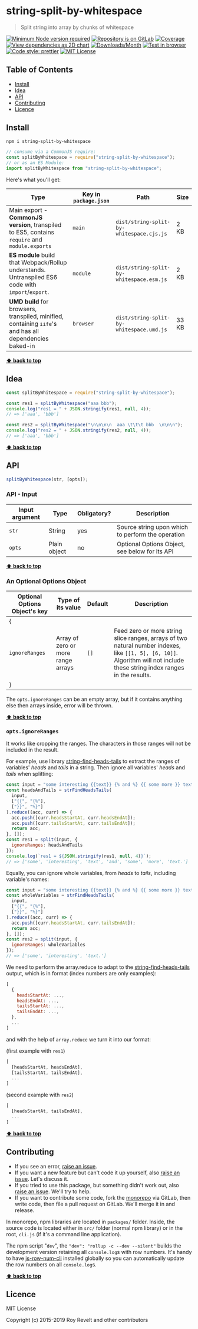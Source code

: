 # string-split-by-whitespace

> Split string into array by chunks of whitespace

[![Minimum Node version required][node-img]][node-url]
[![Repository is on GitLab][gitlab-img]][gitlab-url]
[![Coverage][cov-img]][cov-url]
[![View dependencies as 2D chart][deps2d-img]][deps2d-url]
[![Downloads/Month][downloads-img]][downloads-url]
[![Test in browser][runkit-img]][runkit-url]
[![Code style: prettier][prettier-img]][prettier-url]
[![MIT License][license-img]][license-url]

## Table of Contents

- [Install](#markdown-header-install)
- [Idea](#markdown-header-idea)
- [API](#markdown-header-api)
- [Contributing](#markdown-header-contributing)
- [Licence](#markdown-header-licence)

## Install

```bash
npm i string-split-by-whitespace
```

```js
// consume via a CommonJS require:
const splitByWhitespace = require("string-split-by-whitespace");
// or as an ES Module:
import splitByWhitespace from "string-split-by-whitespace";
```

Here's what you'll get:

| Type                                                                                                    | Key in `package.json` | Path                                     | Size  |
| ------------------------------------------------------------------------------------------------------- | --------------------- | ---------------------------------------- | ----- |
| Main export - **CommonJS version**, transpiled to ES5, contains `require` and `module.exports`          | `main`                | `dist/string-split-by-whitespace.cjs.js` | 2 KB  |
| **ES module** build that Webpack/Rollup understands. Untranspiled ES6 code with `import`/`export`.      | `module`              | `dist/string-split-by-whitespace.esm.js` | 2 KB  |
| **UMD build** for browsers, transpiled, minified, containing `iife`'s and has all dependencies baked-in | `browser`             | `dist/string-split-by-whitespace.umd.js` | 33 KB |

**[⬆ back to top](#)**

## Idea

```js
const splitByWhitespace = require("string-split-by-whitespace");

const res1 = splitByWhitespace("aaa bbb");
console.log("res1 = " + JSON.stringify(res1, null, 4));
// => ['aaa', 'bbb']

const res2 = splitByWhitespace("\n\n\n\n  aaa \t\t\t bbb  \n\n\n");
console.log("res2 = " + JSON.stringify(res2, null, 4));
// => ['aaa', 'bbb']
```

**[⬆ back to top](#)**

## API

```js
splitByWhitespace(str, [opts]);
```

### API - Input

| Input argument | Type         | Obligatory? | Description                                       |
| -------------- | ------------ | ----------- | ------------------------------------------------- |
| `str`          | String       | yes         | Source string upon which to perform the operation |
| `opts`         | Plain object | no          | Optional Options Object, see below for its API    |

**[⬆ back to top](#)**

### An Optional Options Object

| Optional Options Object's key | Type of its value                  | Default | Description                                                                                                                                                                 |
| ----------------------------- | ---------------------------------- | ------- | --------------------------------------------------------------------------------------------------------------------------------------------------------------------------- |
| {                             |                                    |         |
| `ignoreRanges`                | Array of zero or more range arrays | `[]`    | Feed zero or more string slice ranges, arrays of two natural number indexes, like `[[1, 5], [6, 10]]`. Algorithm will not include these string index ranges in the results. |
| }                             |                                    |         |

The `opts.ignoreRanges` can be an empty array, but if it contains anything else then arrays inside, error will be thrown.

**[⬆ back to top](#)**

### `opts.ignoreRanges`

It works like cropping the ranges. The characters in those ranges will not be included in the result.

For example, use library [string-find-heads-tails](https://gitlab.com/codsen/codsen/tree/master/packages/string-find-heads-tails) to extract the ranges of variables' _heads_ and _tails_ in a string. Then ignore all variables' _heads_ and _tails_ when splitting:

```js
const input = "some interesting {{text}} {% and %} {{ some more }} text.";
const headsAndTails = strFindHeadsTails(
  input,
  ["{{", "{%"],
  ["}}", "%}"]
).reduce((acc, curr) => {
  acc.push([curr.headsStartAt, curr.headsEndAt]);
  acc.push([curr.tailsStartAt, curr.tailsEndAt]);
  return acc;
}, []);
const res1 = split(input, {
  ignoreRanges: headsAndTails
});
console.log(`res1 = ${JSON.stringify(res1, null, 4)}`);
// => ['some', 'interesting', 'text', 'and', 'some', 'more', 'text.']
```

Equally, you can ignore whole variables, from _heads_ to _tails_, including variable's names:

```js
const input = "some interesting {{text}} {% and %} {{ some more }} text.";
const wholeVariables = strFindHeadsTails(
  input,
  ["{{", "{%"],
  ["}}", "%}"]
).reduce((acc, curr) => {
  acc.push([curr.headsStartAt, curr.tailsEndAt]);
  return acc;
}, []);
const res2 = split(input, {
  ignoreRanges: wholeVariables
});
// => ['some', 'interesting', 'text.']
```

We need to perform the array.reduce to adapt to the [string-find-heads-tails](https://gitlab.com/codsen/codsen/tree/master/packages/string-find-heads-tails) output, which is in format (index numbers are only examples):

```js
[
  {
    headsStartAt: ...,
    headsEndAt: ...,
    tailsStartAt: ...,
    tailsEndAt: ...,
  },
  ...
]
```

and with the help of `array.reduce` we turn it into our format:

(first example with `res1`)

```js
[
  [headsStartAt, headsEndAt],
  [tailsStartAt, tailsEndAt],
  ...
]
```

(second example with `res2`)

```js
[
  [headsStartAt, tailsEndAt],
  ...
]
```

**[⬆ back to top](#)**

## Contributing

- If you see an error, [raise an issue](https:/gitlab.com/codsen/codsen/issues/new?title=string-split-by-whitespace%20package%20-%20put%20title%20here).
- If you want a new feature but can't code it up yourself, also [raise an issue](https:/gitlab.com/codsen/codsen/issues/new?title=string-split-by-whitespace%20package%20-%20put%20title%20here). Let's discuss it.
- If you tried to use this package, but something didn't work out, also [raise an issue](https:/gitlab.com/codsen/codsen/issues/new?title=string-split-by-whitespace%20package%20-%20put%20title%20here). We'll try to help.
- If you want to contribute some code, fork the [monorepo](https://gitlab.com/codsen/codsen/) via GitLab, then write code, then file a pull request on GitLab. We'll merge it in and release.

In monorepo, npm libraries are located in `packages/` folder. Inside, the source code is located either in `src/` folder (normal npm library) or in the root, `cli.js` (if it's a command line application).

The npm script "`dev`", the `"dev": "rollup -c --dev --silent"` builds the development version retaining all `console.log`s with row numbers. It's handy to have [js-row-num-cli](https://www.npmjs.com/package/js-row-num-cli) installed globally so you can automatically update the row numbers on all `console.log`s.

**[⬆ back to top](#)**

## Licence

MIT License

Copyright (c) 2015-2019 Roy Revelt and other contributors

[node-img]: https://img.shields.io/node/v/string-split-by-whitespace.svg?style=flat-square&label=works%20on%20node
[node-url]: https://www.npmjs.com/package/string-split-by-whitespace
[gitlab-img]: https://img.shields.io/badge/repo-on%20GitLab-brightgreen.svg?style=flat-square
[gitlab-url]: https://gitlab.com/codsen/codsen/tree/master/packages/string-split-by-whitespace
[cov-img]: https://img.shields.io/badge/coverage-100%25-brightgreen.svg?style=flat-square
[cov-url]: https://gitlab.com/codsen/codsen/tree/master/packages/string-split-by-whitespace
[deps2d-img]: https://img.shields.io/badge/deps%20in%202D-see_here-08f0fd.svg?style=flat-square
[deps2d-url]: http://npm.anvaka.com/#/view/2d/string-split-by-whitespace
[downloads-img]: https://img.shields.io/npm/dm/string-split-by-whitespace.svg?style=flat-square
[downloads-url]: https://npmcharts.com/compare/string-split-by-whitespace
[runkit-img]: https://img.shields.io/badge/runkit-test_in_browser-a853ff.svg?style=flat-square
[runkit-url]: https://npm.runkit.com/string-split-by-whitespace
[prettier-img]: https://img.shields.io/badge/code_style-prettier-ff69b4.svg?style=flat-square
[prettier-url]: https://prettier.io
[license-img]: https://img.shields.io/badge/licence-MIT-51c838.svg?style=flat-square
[license-url]: https://gitlab.com/codsen/codsen/blob/master/LICENSE
